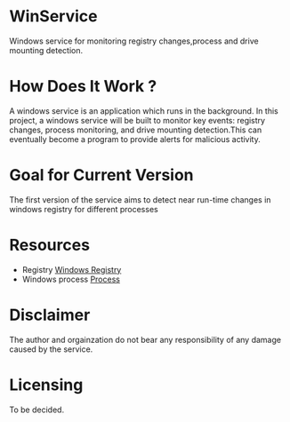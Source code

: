 # WinService
Windows service for monitoring registry changes,process and drive mounting detection. 

# How Does It Work ?
A windows service is an application which runs in the background. In this project, a windows service will be built to monitor key events: registry changes, process monitoring, and drive mounting detection.This can eventually become a program to provide alerts for malicious activity.

# Goal for Current Version 
The first version of the service aims to detect near run-time changes in windows registry for different processes 

# Resources
<ul>
<li>
Registry  <a href="https://support.microsoft.com/en-in/help/256986/windows-registry-information-for-advanced-users"> Windows Registry </a>
</li>
<li>
Windows process <a href="https://docs.microsoft.com/en-us/windows/win32/procthread/processes-and-threads#:~:text=A%20process%2C%20in%20the%20simplest,operating%20system%20allocates%20processor%20time.&text=A%20job%20object%20allows%20groups,be%20managed%20as%20a%20unit."> Process </a>
</li>
</ul>

# Disclaimer 
The author and orgainzation do not bear any responsibility of any damage caused by the service.

# Licensing 
To be decided.
